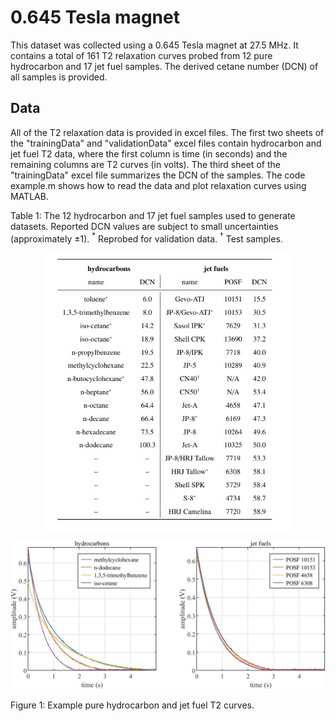 # 0.645 Tesla magnet
This dataset was collected using a 0.645 Tesla magnet at 27.5 MHz. It contains a total of 161 T2 relaxation curves probed from 12 pure hydrocarbon and 17 jet fuel samples. The derived cetane number (DCN) of all samples is provided. 

## Data

All of the T2 relaxation data is provided in excel files. The first two sheets of the "trainingData" and "validationData" excel files contain hydrocarbon and jet fuel T2 data, where the first column is time (in seconds) and the remaining columns are T2 curves (in volts). The third sheet of the "trainingData" excel file summarizes the DCN of the samples. The code example.m shows how to read the data and plot relaxation curves using MATLAB. 

Table 1: The 12 hydrocarbon and 17 jet fuel samples used to generate datasets. Reported DCN values are subject to small uncertainties (approximately $\pm1$). $^\ast$ Reprobed for validation data. $^\dagger$ Test samples.
<p align="center">
<img src="../../images/dataTable.JPG" alt="Hydrocarbon and jet fuel samples used for dataset generation." width="400"/> <br> 
</p>

<p align="center">
<img src="../../images/t2Curves.jpg" alt="Select hydrocarbon and jet T2 relaxation curves." width="800"/> <br> 
</p>
Figure 1: Example pure hydrocarbon and jet fuel T2 curves.

